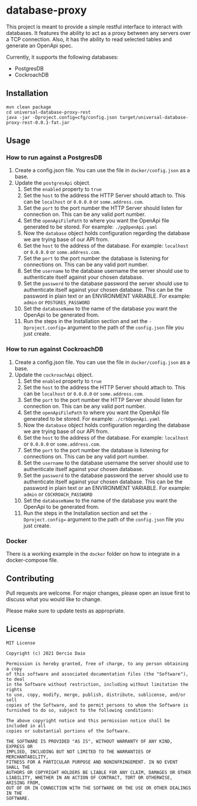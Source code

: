 # database-proxy

This project is meant to provide a simple restful interface to interact with databases. It features the ability to
act as a proxy between any servers over a TCP connection. Also, it has the ability to read selected tables and
generate an OpenApi spec.

Currently, it supports the following databases:

* PostgresDB
* CockroachDB

## Installation

```shell
mvn clean package
cd universal-database-proxy-rest
java -jar -Dproject.config=cfg/config.json target/universal-database-proxy-rest-0.0.1-fat.jar
```

## Usage

### How to run against a PostgresDB

1. Create a config.json file. You can use the file in `docker/config.json` as a base.
2. Update the `postgresApi` object.
    1. Set the `enabled` property to `true`
    2. Set the `host` to the address the HTTP Server should attach to. This can be `localhost` or `0.0.0.0`
       or `some.address.com`.
    3. Set the `port` to the port number the HTTP Server should listen for connection on. This can be any valid port
       number.
    4. Set the `openApiFilePath` to where you want the OpenApi file generated to be stored. For
       example: `./pgOpenApi.yaml`
    5. Now the `database` object holds configuration regarding the database we are trying base of our API from.
    6. Set the `host` to the address of the database. For example: `localhost` or `0.0.0.0` or `some.address.com`.
    7. Set the `port` to the port number the database is listening for connections on. This can be any valid port
       number.
    8. Set the `username` to the database username the server should use to authenticate itself against your chosen
       database.
    9. Set the `password` to the database password the server should use to authenticate itself against your chosen
       database. This can be the password in plain text or an ENVIRONMENT VARIABLE. For example: `admin`
       or `POSTGRES_PASSWORD`
    10. Set the `databaseName` to the name of the database you want the OpenApi to be generated from.
    11. Run the steps in the Installation section and set the `-Dproject.config=` argument to the path of
        the `config.json` file you just create.

### How to run against CockroachDB

1. Create a config.json file. You can use the file in `docker/config.json` as a base.
2. Update the `cockroachApi` object.
    1. Set the `enabled` property to `true`
    2. Set the `host` to the address the HTTP Server should attach to. This can be `localhost` or `0.0.0.0`
       or `some.address.com`.
    3. Set the `port` to the port number the HTTP Server should listen for connection on. This can be any valid port
       number.
    4. Set the `openApiFilePath` to where you want the OpenApi file generated to be stored. For
       example: `./crbOpenApi.yaml`
    5. Now the `database` object holds configuration regarding the database we are trying base of our API from.
    6. Set the `host` to the address of the database. For example: `localhost` or `0.0.0.0` or `some.address.com`.
    7. Set the `port` to the port number the database is listening for connections on. This can be any valid port
       number.
    8. Set the `username` to the database username the server should use to authenticate itself against your chosen
       database.
    9. Set the `password` to the database password the server should use to authenticate itself against your chosen
       database. This can be the password in plain text or an ENVIRONMENT VARIABLE. For example: `admin`
       or `COCKROACH_PASSWORD`
    10. Set the `databaseName` to the name of the database you want the OpenApi to be generated from.
    11. Run the steps in the Installation section and set the `-Dproject.config=` argument to the path of
        the `config.json` file you just create.

### Docker

There is a working example in the `docker` folder on how to integrate in a docker-compose file.

## Contributing

Pull requests are welcome. For major changes, please open an issue first to discuss what you would like to change.

Please make sure to update tests as appropriate.

## License

```text
MIT License

Copyright (c) 2021 Dercio Daio

Permission is hereby granted, free of charge, to any person obtaining a copy
of this software and associated documentation files (the "Software"), to deal
in the Software without restriction, including without limitation the rights
to use, copy, modify, merge, publish, distribute, sublicense, and/or sell
copies of the Software, and to permit persons to whom the Software is
furnished to do so, subject to the following conditions:

The above copyright notice and this permission notice shall be included in all
copies or substantial portions of the Software.

THE SOFTWARE IS PROVIDED "AS IS", WITHOUT WARRANTY OF ANY KIND, EXPRESS OR
IMPLIED, INCLUDING BUT NOT LIMITED TO THE WARRANTIES OF MERCHANTABILITY,
FITNESS FOR A PARTICULAR PURPOSE AND NONINFRINGEMENT. IN NO EVENT SHALL THE
AUTHORS OR COPYRIGHT HOLDERS BE LIABLE FOR ANY CLAIM, DAMAGES OR OTHER
LIABILITY, WHETHER IN AN ACTION OF CONTRACT, TORT OR OTHERWISE, ARISING FROM,
OUT OF OR IN CONNECTION WITH THE SOFTWARE OR THE USE OR OTHER DEALINGS IN THE
SOFTWARE.
```
